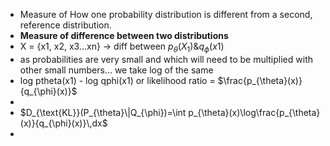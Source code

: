 - Measure of How one probability distribution is different from a second, reference distribution.
- **Measure of difference between two distributions**
- X = {x1, x2, x3...xn} -> diff between $p_{\theta}\left(X_1\right)\&q_{\phi}\left(x1\right)$
- as probabilities are very small and which will need to be multiplied with other small numbers... we take log of the same
- log ptheta(x1) - log qphi(x1) or likelihood ratio = $\frac{p_{\theta}(x)}{q_{\phi}(x)}$
-
- $D_{\text{KL}}(P_{\theta}\|Q_{\phi})=\int p_{\theta}(x)\log\frac{p_{\theta}(x)}{q_{\phi}(x)}\,dx$
-